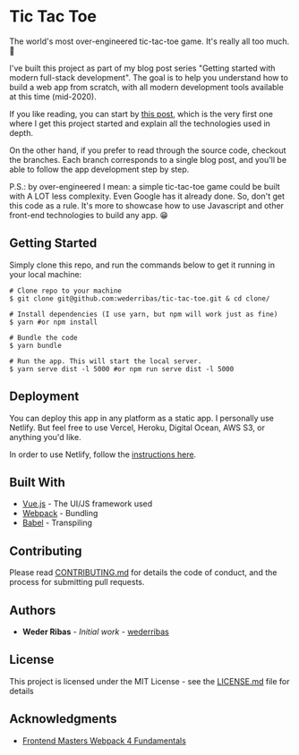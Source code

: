 # Tic Tac Toe

The world's most over-engineered tic-tac-toe game. It's really all too much. 🤣

I've built this project as part of my blog post series "Getting started with modern full-stack development". The goal is to help you understand how to build a web app from scratch, with all modern development tools available at this time (mid-2020).

If you like reading, you can start by [this post](http://wederribas.com/blog/2020/05/20/front-end-tooling-for-dummies/), which is the very first one where I get this project started and explain all the technologies used in depth.

On the other hand, if you prefer to read through the source code, checkout the branches. Each branch corresponds to a single blog post, and you'll be able to follow the app development step by step.

P.S.: by over-engineered I mean: a simple tic-tac-toe game could be built with A LOT less complexity. Even Google has it already done. So, don't get this code as a rule. It's more to showcase how to use Javascript and other front-end technologies to build any app. 😁

## Getting Started

Simply clone this repo, and run the commands below to get it running in your local machine:

```
# Clone repo to your machine
$ git clone git@github.com:wederribas/tic-tac-toe.git & cd clone/

# Install dependencies (I use yarn, but npm will work just as fine)
$ yarn #or npm install

# Bundle the code
$ yarn bundle

# Run the app. This will start the local server.
$ yarn serve dist -l 5000 #or npm run serve dist -l 5000
```

## Deployment

You can deploy this app in any platform as a static app. I personally use Netlify. But feel free to use Vercel, Heroku, Digital Ocean, AWS S3, or anything you'd like.

In order to use Netlify, follow the [instructions here](https://www.netlify.com/blog/2016/09/29/a-step-by-step-guide-deploying-on-netlify/).

## Built With

- [Vue.js](https://vuejs.org/) - The UI/JS framework used
- [Webpack](https://webpack.js.org/) - Bundling
- [Babel](https://babeljs.io/) - Transpiling

## Contributing

Please read [CONTRIBUTING.md](CONTRIBUTING.md) for details the code of conduct, and the process for submitting pull requests.

## Authors

- **Weder Ribas** - _Initial work_ - [wederribas](https://github.com/wederribas)

## License

This project is licensed under the MIT License - see the [LICENSE.md](LICENSE.md) file for details

## Acknowledgments

- [Frontend Masters Webpack 4 Fundamentals](https://frontendmasters.com/courses/webpack-fundamentals/)
